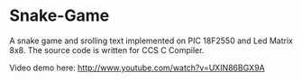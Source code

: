 Snake-Game
==========
A snake game and srolling text implemented on PIC 18F2550 and Led Matrix 8x8. The source code is written for CCS C Compiler.

Video demo here: http://www.youtube.com/watch?v=UXIN86BGX9A
